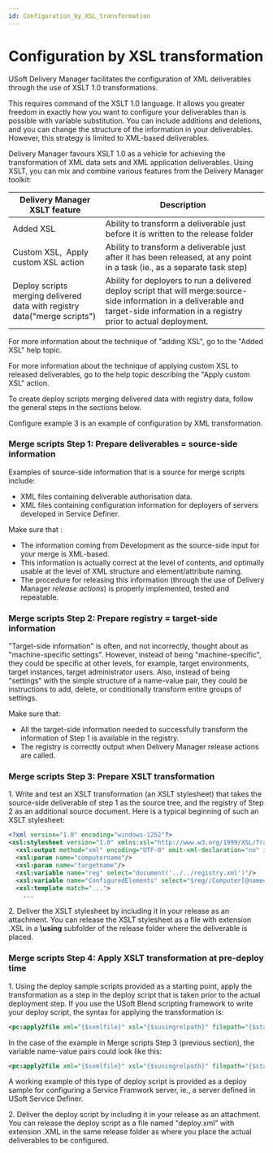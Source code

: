 ```yaml
---
id: Configuration_by_XSL_transformation
---
```


# Configuration by XSL transformation

USoft Delivery Manager facilitates the configuration of XML deliverables through the use of XSLT 1.0 transformations.

This requires command of the XSLT 1.0 language. It allows you greater freedom in exactly how you want to configure your deliverables than is possible with variable substitution. You can include additions and deletions, and you can change the structure of the information in your deliverables. However, this strategy is limited to XML-based deliverables.

Delivery Manager favours XSLT 1.0 as a vehicle for achieving the transformation of XML data sets and XML application deliverables. Using XSLT, you can mix and combine various features from the Delivery Manager toolkit:

|**Delivery Manager XSLT feature**|**Description**|
|--------|--------|
|Added XSL|Ability to transform a deliverable just before it is written to the release folder|
|Custom XSL,  Apply custom XSL action|Ability to transform a deliverable just after it has been released, at any point in a task (ie., as a separate task step)|
|Deploy scripts merging delivered data with registry data("merge scripts")|Ability for deployers to run a delivered deploy script that will merge:source-side information in a deliverable and target-side information in a registry prior to actual deployment.|



For more information about the technique of "adding XSL", go to the "Added XSL" help topic.

For more information about the technique of applying custom XSL to released deliverables, go to the help topic describing the "Apply custom XSL" action.

To create deploy scripts merging delivered data with registry data, follow the general steps in the sections below.

Configure example 3 is an example of configuration by XML transformation.

### Merge scripts Step 1: Prepare deliverables = source-side information

Examples of source-side information that is a source for merge scripts include:

- XML files containing deliverable authorisation data.
- XML files containing configuration information for deployers of servers developed in Service Definer.

Make sure that :

- The information coming from Development as the source-side input for your merge is XML-based.
- This information is actually correct at the level of contents, and optimally usable at the level of XML structure and element/attribute naming.
- The procedure for releasing this information (through the use of Delivery Manager *release actions*) is properly implemented, tested and repeatable.

### Merge scripts Step 2: Prepare registry = target-side information

"Target-side information" is often, and not incorrectly, thought about as "machine-specific settings". However, instead of being "machine-specific", they could be specific at other levels, for example, target environments, target instances, target administrator users. Also, instead of being "settings" with the simple structure of a name-value pair, they could be instructions to add, delete, or conditionally transform entire groups of settings.

Make sure that:

- All the target-side information needed to successfully transform the information of Step 1 is available in the registry.
- The registry is correctly output when Delivery Manager release actions are called.

### Merge scripts Step 3: Prepare XSLT transformation

1. Write and test an XSLT transformation (an XSLT stylesheet) that takes the source-side deliverable of step 1 as the source tree, and the registry of Step 2 as an additional source document. Here is a typical beginning of such an XSLT stylesheet:

```xml
<?xml version="1.0" encoding="windows-1252"?>
<xsl:stylesheet version="1.0" xmlns:xsl="http://www.w3.org/1999/XSL/Transform">
  <xsl:output method="xml" encoding="UTF-8" omit-xml-declaration="no" indent="yes"/>
  <xsl:param name="computername"/>
  <xsl:param name="targetname"/>
  <xsl:variable name="reg" select="document('../../registry.xml')"/>
  <xsl:variable name="ConfiguredElements" select="$reg//Computer[@name=$computername]/ConfiguredElement[@targetName=$targetname]"/>
  <xsl:template match="...">
    ...

```

2. Deliver the XSLT stylesheet by including it in your release as an attachment. You can release the XSLT stylesheet as a file with extension .XSL in a **\\using** subfolder of the release folder where the deliverable is placed.

### Merge scripts Step 4: Apply XSLT transformation at pre-deploy time

1. Using the deploy sample scripts provided as a starting point, apply the transformation as a step in the deploy script that is taken prior to the actual deployment step. If you use the USoft Blend scripting framework to write your deploy script, the syntax for applying the transformation is:

```xml
<pc:apply2file xml="{$sxmlfile}" xsl="{$susingrelpath}" filepath="{$stargetpath}" variable1="{$variable1}" variable2="{$variable2}" ... />
```

In the case of the example in Merge scripts Step 3 (previous section), the variable name-value pairs could look like this:

```xml
<pc:apply2file xml="{$sxmlfile}" xsl="{$susingrelpath}" filepath="{$stargetpath}" computername="{$thiscomputer}" targetname="{$targetname}" ... />
```

A working example of this type of deploy script is provided as a deploy sample for configuring a Service Framwork server, ie., a server defined in USoft Service Definer.

2. Deliver the deploy script by including it in your release as an attachment. You can release the deploy script as a file named "deploy.xml" with extension .XML in the same release folder as where you place the actual deliverables to be configured.